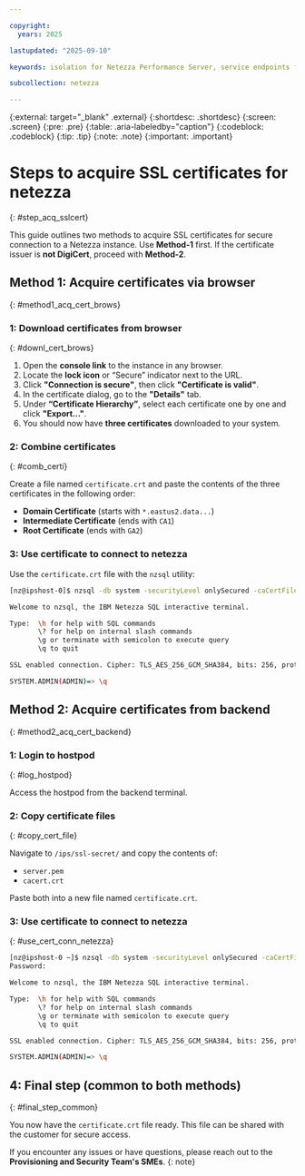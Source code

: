 ```yaml
---

copyright:
  years: 2025

lastupdated: "2025-09-10"

keywords: isolation for Netezza Performance Server, service endpoints for Netezza Performance Server, private network for Netezza Performance Server, network isolation in Netezza Performance Server, non-public routes for Netezza Performance Server, private connection for Netezza Performance Server, private connectivity for Netezza Performance Server, endpoints,

subcollection: netezza

---
```


{:external: target="_blank" .external}
{:shortdesc: .shortdesc}
{:screen: .screen}
{:pre: .pre}
{:table: .aria-labeledby="caption"}
{:codeblock: .codeblock}
{:tip: .tip}
{:note: .note}
{:important: .important}

# Steps to acquire SSL certificates for netezza
{: #step_acq_sslcert}

This guide outlines two methods to acquire SSL certificates for secure connection to a Netezza instance. Use **Method-1** first. If the certificate issuer is **not DigiCert**, proceed with **Method-2**.

## Method 1: Acquire certificates via browser
{: #method1_acq_cert_brows}

### 1: Download certificates from browser
{: #downl_cert_brows}

1. Open the **console link** to the instance in any browser.
2. Locate the **lock icon** or “Secure” indicator next to the URL.
3. Click **"Connection is secure"**, then click **"Certificate is valid"**.
4. In the certificate dialog, go to the **"Details"** tab.
5. Under **“Certificate Hierarchy”**, select each certificate one by one and click **"Export..."**.
6. You should now have **three certificates** downloaded to your system.

### 2: Combine certificates
{: #comb_certi}

Create a file named `certificate.crt` and paste the contents of the three certificates in the following order:

- **Domain Certificate** (starts with `*.eastus2.data...`)
- **Intermediate Certificate** (ends with `CA1`)
- **Root Certificate** (ends with `GA2`)

### 3: Use certificate to connect to netezza

Use the `certificate.crt` file with the `nzsql` utility:

```bash
[nz@ipshost-0]$ nzsql -db system -securityLevel onlySecured -caCertFile certificate.crt -u admin -pw XXXXX

Welcome to nzsql, the IBM Netezza SQL interactive terminal.

Type:  \h for help with SQL commands
       \? for help on internal slash commands
       \g or terminate with semicolon to execute query
       \q to quit

SSL enabled connection. Cipher: TLS_AES_256_GCM_SHA384, bits: 256, protocol: TLSv1.3

SYSTEM.ADMIN(ADMIN)=> \q
```

## Method 2: Acquire certificates from backend
{: #method2_acq_cert_backend}

### 1: Login to hostpod
{: #log_hostpod}

Access the hostpod from the backend terminal.

### 2: Copy certificate files
{: #copy_cert_file}

Navigate to `/ips/ssl-secret/` and copy the contents of:

- `server.pem`
- `cacert.crt`

Paste both into a new file named `certificate.crt`.

### 3: Use certificate to connect to netezza
{: #use_cert_conn_netezza}

```bash
[nz@ipshost-0 ~]$ nzsql -db system -securityLevel onlySecured -caCertFile certificate.crt -u admin
Password:

Welcome to nzsql, the IBM Netezza SQL interactive terminal.

Type:  \h for help with SQL commands
       \? for help on internal slash commands
       \g or terminate with semicolon to execute query
       \q to quit

SSL enabled connection. Cipher: TLS_AES_256_GCM_SHA384, bits: 256, protocol: TLSv1.3

SYSTEM.ADMIN(ADMIN)=> \q
```

## 4: Final step (common to both methods)
{: #final_step_common}

You now have the `certificate.crt` file ready. This file can be shared with the customer for secure access.

If you encounter any issues or have questions, please reach out to the **Provisioning and Security Team's SMEs**.
{: note}
